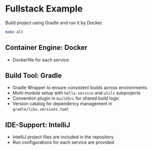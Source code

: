 # Fullstack Example

Build project using Gradle and run it by Docker.
``` bash
make all
```

## Container Engine: Docker
- Dockerfile for each service

## Build Tool: Gradle
- Gradle Wrapper to ensure consistent builds across environments
- Multi-module setup with `hello-service` and `utils` subprojects
- Convention plugin in `buildSrc` for shared build logic
- Version catalog for dependency management in `gradle/libs.versions.toml`

## IDE-Support: IntelliJ
- IntelliJ project files are included in the repository
- Run configurations for each service are provided